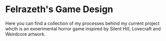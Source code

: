 # Felrazeth's Game Design
Here you can find a collection of my processes behind my current project whcih is an exoerimental horror game inspired by Silent Hill, Lovecraft and Weirdcore artwork.
